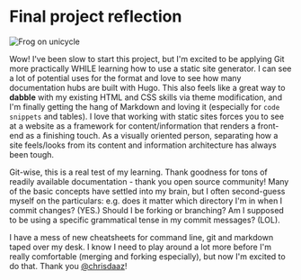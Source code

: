 # Final project reflection

![Frog on unicycle](https://media1.giphy.com/media/v1.Y2lkPTc5MGI3NjExejJmdmJ0bnI0eDFiN3Y3anFhN3Ezam80aHM2NmRoejRoZTFiZWxwcyZlcD12MV9pbnRlcm5hbF9naWZfYnlfaWQmY3Q9Zw/vc5L6VoTB6tnW/giphy.gif)

Wow! I've been slow to start this project, but I'm excited to be applying Git more practically WHILE learning 
how to use a static site generator. I can see a lot of potential uses for the format and love to see how many 
documentation hubs are built with Hugo. This also feels like a great way to **dabble** with my existing HTML 
and CSS skills via theme modification, and I'm finally getting the hang of Markdown and loving it (especially for `code snippets` and tables). 
I love that working with static sites forces you to see at a website as a framework for 
content/information that renders a front-end as a finishing touch. As a visually oriented person, separating how a site
feels/looks from its content and information architecture has always been tough.  

Git-wise, this is a real test of my learning. Thank goodness for tons of readily available documentation - thank you open source community!
Many of the basic concepts have settled into my brain, but I often second-guess myself on the particulars: e.g. does it matter which directory I'm in
when I commit changes? (YES.) Should I be forking or branching? Am I supposed to be using a specific grammatical tense in my commit messages? (LOL). 

I have a mess of new cheatsheets for command line, git and markdown taped over my desk. I know I need to play around a lot more before I'm really comfortable (merging and forking especially),
but now I'm excited to do that. Thank you [@chrisdaaz](https://github.com/chrisdaaz)!
